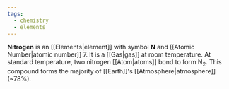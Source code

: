 ```yaml
---
tags:
  - chemistry
  - elements
---
```

**Nitrogen** is an [[Elements|element]] with symbol **N** and [[Atomic Number|atomic number]] 7. It is a [[Gas|gas]] at room temperature. At standard temperature, two nitrogen [[Atom|atoms]] bond to form $\text{N}_{2}$. This compound forms the majority of [[Earth]]'s [[Atmosphere|atmosphere]] (~$78\%$).
